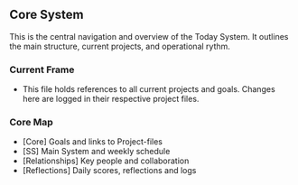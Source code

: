 ## Core System

This is the central navigation and overview of the Today System. It outlines the main structure, current projects, and operational rythm.

### Current Frame
- This file holds references to all current projects and goals. Changes here are logged in their respective project files.

### Core Map

- [Core] Goals and links to Project-files 
- [SS] Main System and weekly schedule 
- [Relationships] Key people and collaboration
- [Reflections] Daily scores, reflections and logs
